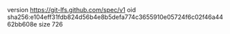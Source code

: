 version https://git-lfs.github.com/spec/v1
oid sha256:e104eff31fdb824d56b4e8b5defa774c3655910e05724f6c02f46a4462bb608e
size 726
